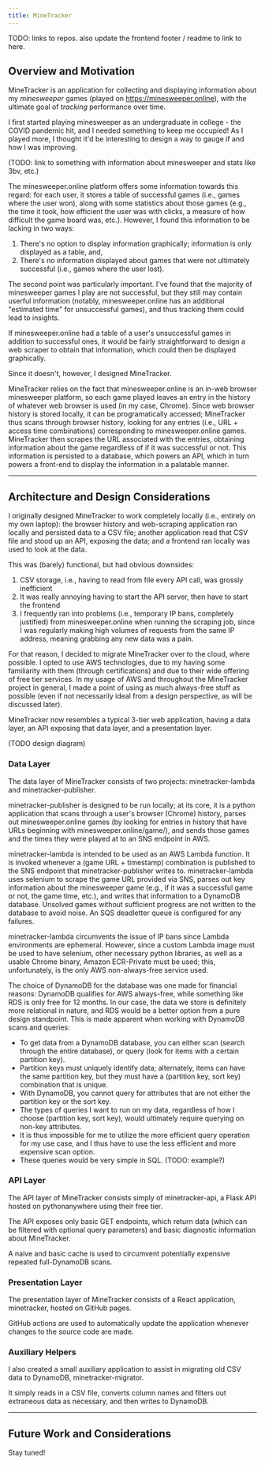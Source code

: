 ```yaml
---
title: MineTracker
---
```


TODO: links to repos. also update the frontend footer / readme to link to here.

## Overview and Motivation
MineTracker is an application for collecting and displaying information about my _minesweeper_ games (played on
https://minesweeper.online), with the ultimate goal of _tracking_ performance over time.

I first started playing minesweeper as an undergraduate in college - the COVID pandemic hit, and I needed
something to keep me occupied! As I played more, I thought it'd be interesting to design a way to gauge 
if and how I was improving. 

(TODO: link to something with information about minesweeper and stats like 3bv, etc.)

The minesweeper.online platform offers some information towards this regard: for each user, it stores a table
of successful games (i.e., games where the user won), along with some statistics about those games 
(e.g., the time it took, how efficient the user was with clicks, a measure of how difficult
the game board was, etc.). However, I found this information to be lacking in two ways:
1. There's no option to display information graphically; information is only displayed as a table, and,
2. There's no information displayed about games that were not ultimately successful (i.e., games where the user lost).

The second point was particularly important. I've found that the majority of minesweeper games
I play are not successful, but they still may contain userful information (notably, minesweeper.online
has an additional "estimated time" for unsuccessful games), and thus tracking them could lead to insights.

If minesweeper.online had a table of a user's unsuccessful games 
in addition to successful ones, it would be fairly straightforward to design a web scraper to obtain that
information, which could then be displayed graphically. 

Since it doesn't, however, I designed MineTracker.

MineTracker relies on the fact that minesweeper.online is an in-web browser minesweeper platform,
so each game played leaves an entry in the history of whatever web browser is used (in my case, Chrome). 
Since web browser history is stored locally, it can be programatically accessed; MineTracker thus
scans through browser history, looking for any entries (i.e., URL + access time combinations)
corresponding to minesweeper.online games. MineTracker then scrapes the URL associated with the entries, 
obtaining information about the game regardless of if it was successful or not. This information is 
persisted to a database, which powers an API, which in turn powers a front-end to display the information
in a palatable manner.

---

## Architecture and Design Considerations
I originally designed MineTracker to work completely locally (i.e., entirely on my own laptop): the
browser history and web-scraping application ran locally and persisted data to a CSV file; another application
read that CSV file and stood up an API, exposing the data; and a frontend ran locally was used to 
look at the data.

This was (barely) functional, but had obvious downsides:
1. CSV storage, i.e., having to read from file every API call, was grossly inefficient
2. It was really annoying having to start the API server, then have to start the frontend
3. I frequently ran into problems (i.e., temporary IP bans, completely justified) from minesweeper.online when running the scraping job, since I was regularly making high volumes of requests from the same IP address, meaning grabbing any new data was a pain.

For that reason, I decided to migrate MineTracker over to the cloud, where possible.
I opted to use AWS technologies, due to my having some familiarity with them (through certifications)
and due to their wide offering of free tier services. In my usage of AWS and throughout the MineTracker
project in general, I made a point of using as much always-free stuff as possible (even if 
not necessarily ideal from a design perspective, as will be discussed later).

MineTracker now resembles a typical 3-tier web application, having a data layer, an API exposing that data layer,
and a presentation layer.

(TODO design diagram)

### Data Layer
The data layer of MineTracker consists of two projects: minetracker-lambda and minetracker-publisher.

minetracker-publisher is designed to be run locally; at its core, it is a python application that
scans through a user's browser (Chrome) history, parses out minesweeper.online games (by looking for entries
in history that have URLs beginning with minesweeper.online/game/), and sends those games and the times
they were played at to an SNS endpoint in AWS.

minetracker-lambda is intended to be used as an AWS Lambda function. It is invoked whenever
a (game URL + timestamp) combination is published to the SNS endpoint that minetracker-publisher writes to.
minetracker-lambda uses selenium to scrape the game URL provided via SNS, parses out key information about
the minesweeper game (e.g., if it was a successful game or not, the game time, etc.), and 
writes that information to a DynamoDB database. 
Unsolved games without sufficient progress are not written to the database to avoid noise.
An SQS deadletter queue is configured for any failures.

minetracker-lambda circumvents the issue of IP bans since Lambda environments are ephemeral.
However, since a custom Lambda image must be used to have selenium, other necessary python libraries,
as well as a usable Chrome binary, Amazon ECR-Private must be used;
this, unfortunately, is the only AWS non-always-free service used.

The choice of DynamoDB for the database was one made for financial reasons: DynamoDB qualifies
for AWS always-free, while something like RDS is only free for 12 months.
In our case, the data we store is definitely more relational in nature, and RDS would be a better option
from a pure design standpoint.
This is made apparent when working with DynamoDB scans and queries:
- To get data from a DynamoDB database, you can either scan (search through the entire database), or query (look for items with a certain partition key).
- Partition keys must uniquely identify data; alternately, items can have the same partition key, but they must have a (partition key, sort key) combination that is unique.
- With DynamoDB, you cannot query for attributes that are not either the partition key or the sort key.
- The types of queries I want to run on my data, regardless of how I choose (partition key, sort key), would ultimately require querying on non-key attributes.
- It is thus impossible for me to utilize the more efficient query operation for my use case, and I thus have to use the less efficient and more expensive scan option.
- These queries would be very simple in SQL. (TODO: example?)

### API Layer
The API layer of MineTracker consists simply of minetracker-api, 
a Flask API hosted on pythonanywhere using their free tier.

The API exposes only basic GET endpoints, which return data (which can be filtered with optional query parameters)
and basic diagnostic information about MineTracker.

A naive and basic cache is used to circumvent potentially expensive repeated full-DynamoDB scans.

### Presentation Layer
The presentation layer of MineTracker consists of a React application, minetracker, hosted on GitHub pages.

GitHub actions are used to automatically update the application whenever changes to the source
code are made.

### Auxiliary Helpers
I also created a small auxiliary application to assist in migrating old CSV data to DynamoDB, minetracker-migrator.

It simply reads in a CSV file, converts column names and filters out extraneous data as necessary, 
and then writes to DynamoDB.

---

## Future Work and Considerations
Stay tuned!